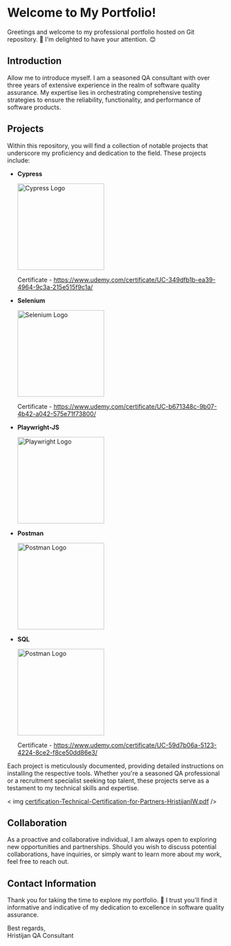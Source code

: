 # Welcome to My Portfolio!

Greetings and welcome to my professional portfolio hosted on Git repository. 🎉 I'm delighted to have your attention. 😊

## Introduction

Allow me to introduce myself. I am a seasoned QA consultant with over three years of extensive experience in the realm of software quality assurance. My expertise lies in orchestrating comprehensive testing strategies to ensure the reliability, functionality, and performance of software products.

## Projects

Within this repository, you will find a collection of notable projects that underscore my proficiency and dedication to the field. These projects include:

- **Cypress**
  
  <img src="https://www.cypress.io/images/layouts/cypress-logo.svg" alt="Cypress Logo" width="200"/>
  
  Certificate - https://www.udemy.com/certificate/UC-349dfb1b-ea39-4964-9c3a-215e515f9c1a/

- **Selenium**
  
  <img src="https://upload.wikimedia.org/wikipedia/commons/thumb/9/9f/Selenium_logo.svg/2560px-Selenium_logo.svg.png" alt="Selenium Logo" width="200"/>

  Certificate - https://www.udemy.com/certificate/UC-b671348c-9b07-4b42-a042-575e71f73800/

- **Playwright-JS**
  
  <img src="https://upload.wikimedia.org/wikipedia/commons/7/75/Playwright_Logo.svg" alt="Playwright Logo" width="200"/>

- **Postman**
  
  <img src="https://upload.wikimedia.org/wikipedia/commons/c/c2/Postman_%28software%29.png" alt="Postman Logo" width="200"/>

- **SQL**

  <img src="https://miro.medium.com/v2/resize:fit:787/1*IYEvbY1IRNoXRTuAIWpERQ.png" alt="Postman Logo" width="200"/>
  
  Certificate - https://www.udemy.com/certificate/UC-59d7b06a-5123-4224-8ce2-f8ce50dd86e3/

  
Each project is meticulously documented, providing detailed instructions on installing the respective tools. Whether you're a seasoned QA professional or a recruitment specialist seeking top talent, these projects serve as a testament to my technical skills and expertise.

< img [certification-Technical-Certification-for-Partners-HristijanIW.pdf](https://github.com/user-attachments/files/16959975/certification-Technical-Certification-for-Partners-HristijanIW.pdf) />

## Collaboration

As a proactive and collaborative individual, I am always open to exploring new opportunities and partnerships. Should you wish to discuss potential collaborations, have inquiries, or simply want to learn more about my work, feel free to reach out.

## Contact Information

Thank you for taking the time to explore my portfolio. 🚀 I trust you'll find it informative and indicative of my dedication to excellence in software quality assurance.

Best regards,  
Hristijan
QA Consultant
